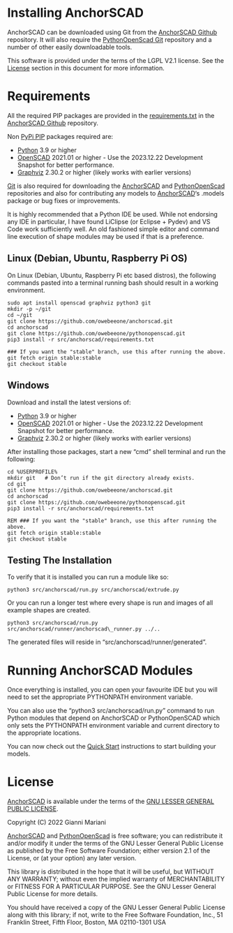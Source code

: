 ﻿# Installing AnchorSCAD

AnchorSCAD can be downloaded using Git from the [AnchorSCAD Github](https://github.com/owebeeone/anchorscad.git) repository. It will also require the [PythonOpenScad Git](https://github.com/owebeeone/pythonopenscad.git) repository and a number of other easily downloadable tools.

This software is provided under the terms of the LGPL V2.1 license. See the [License](#_f2cn9t1bbfvs) section in this document for more information.
# Requirements
All the required PIP packages are provided in the [requirements.txt](https://github.com/owebeeone/anchorscad/blob/master/src/anchorscad/requirements.txt) in the [AnchorSCAD Github](https://github.com/owebeeone/anchorscad.git) repository.

Non [PyPi PIP](https://pypi.org/project/pip/) packages required are:

- [Python](https://www.python.org/) 3.9 or higher
- [OpenSCAD](https://openscad.org/) 2021.01 or higher - Use the 2023.12.22 Development Snapshot for better performance.
- [Graphviz](https://graphviz.org/) 2.30.2 or higher (likely works with earlier versions)

[Git](https://git-scm.com/) is also required for downloading the [AnchorSCAD](https://github.com/owebeeone/anchorscad.git) and [PythonOpenScad](https://github.com/owebeeone/pythonopenscad.git) repositories and also for contributing any models to [AnchorSCAD](https://github.com/owebeeone/anchorscad.git)‘s .models package or bug fixes or improvements.

It is highly recommended that a Python IDE be used. While not endorsing any IDE in particular, I have found LiClipse (or Eclipse + Pydev) and VS Code work sufficiently well. An old fashioned simple editor and command line execution of shape modules may be used if that is a preference.
## Linux (Debian, Ubuntu, Raspberry Pi OS)

On Linux (Debian, Ubuntu, Raspberry Pi etc based distros), the following commands pasted into a terminal running bash should result in a working environment.


	sudo apt install openscad graphviz python3 git
	mkdir -p ~/git
	cd ~/git
	git clone https://github.com/owebeeone/anchorscad.git
	cd anchorscad
	git clone https://github.com/owebeeone/pythonopenscad.git
 	pip3 install -r src/anchorscad/requirements.txt

	### If you want the "stable" branch, use this after running the above.
	git fetch origin stable:stable
	git checkout stable


## Windows
Download and install the latest versions of:

- [Python](https://www.python.org/) 3.9 or higher
- [OpenSCAD](https://openscad.org/) 2021.01 or higher - Use the 2023.12.22 Development Snapshot for better performance.
- [Graphviz](https://graphviz.org/) 2.30.2 or higher (likely works with earlier versions)

After installing those packages, start a new “cmd” shell terminal and run the following:

	cd %USERPROFILE%
	mkdir git   # Don’t run if the git directory already exists.
	cd git
	git clone https://github.com/owebeeone/anchorscad.git
	cd anchorscad
	git clone https://github.com/owebeeone/pythonopenscad.git
	pip3 install -r src/anchorscad/requirements.txt

	REM ### If you want the "stable" branch, use this after running the above.
	git fetch origin stable:stable
	git checkout stable

 
## Testing The Installation
To verify that it is installed you can run a module like so:


	python3 src/anchorscad/run.py src/anchorscad/extrude.py

Or you can run a longer test where every shape is run and images of all example shapes are created.

	python3 src/anchorscad/run.py src/anchorscad/runner/anchorscad\_runner.py ../..

The generated files will reside in “src/anchorscad/runner/generated”.
# Running AnchorSCAD Modules

Once everything is installed, you can open your favourite IDE but you will need to set the appropriate PYTHONPATH environment variable.

You can also use the “python3 src/anchorscad/run.py” command to run Python modules that depend on AnchorSCAD or PythonOpenSCAD which only sets the PYTHONPATH environment variable and current directory to the appropriate locations.

You can now check out the [Quick Start](https://docs.google.com/document/u/0/d/1p-qAE5oR-BQ2jcotNhv5IGMNw_UzNxbYEiZat76aUy4/edit) instructions to start building your models.

# License
[AnchorSCAD](https://github.com/owebeeone/anchorscad.git) is available under the terms of the [GNU LESSER GENERAL PUBLIC LICENSE](https://www.gnu.org/licenses/old-licenses/lgpl-2.1.en.html#SEC1).

Copyright (C) 2022 Gianni Mariani

[AnchorSCAD](https://github.com/owebeeone/anchorscad.git) and [PythonOpenScad](https://github.com/owebeeone/pythonopenscad.git) is free software; you can redistribute it and/or modify it under the terms of the GNU Lesser General Public License as published by the Free Software Foundation; either version 2.1 of the License, or (at your option) any later version.

This library is distributed in the hope that it will be useful, but WITHOUT ANY WARRANTY; without even the implied warranty of MERCHANTABILITY or FITNESS FOR A PARTICULAR PURPOSE.  See the GNU Lesser General Public License for more details.

You should have received a copy of the GNU Lesser General Public License along with this library; if not, write to the Free Software Foundation, Inc., 51 Franklin Street, Fifth Floor, Boston, MA  02110-1301  USA

